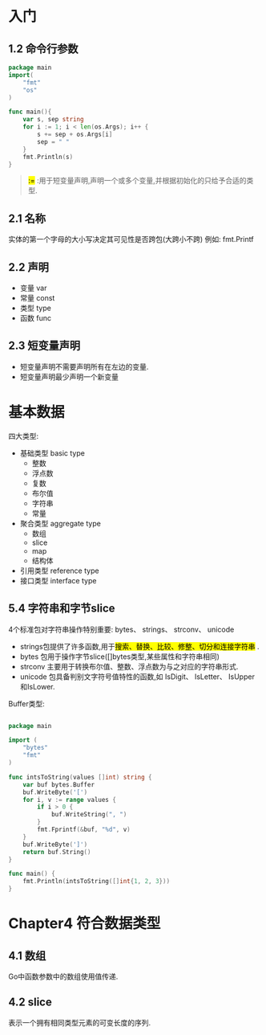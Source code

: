 # 入门
## 1.2 命令行参数
``` go
package main
import(
	"fmt"
	"os"
)

func main(){
	var s, sep string
	for i := 1; i < len(os.Args); i++ {
		s += sep + os.Args[i]
		sep = " "
	}
	fmt.Println(s)
}
```
> <mark>:=</mark> :用于短变量声明,声明一个或多个变量,并根据初始化的只给予合适的类型.

## 2.1 名称
实体的第一个字母的大小写决定其可见性是否跨包(大跨小不跨) 例如: fmt.Printf

## 2.2 声明
- 变量 var
- 常量 const
- 类型 type
- 函数 func


## 2.3 短变量声明
- 短变量声明不需要声明所有在左边的变量.  
- 短变量声明最少声明一个新变量  

# 基本数据
四大类型:
- 基础类型 basic type 
  - 整数
  - 浮点数
  - 复数
  - 布尔值
  - 字符串
  - 常量
- 聚合类型 aggregate type 
  - 数组
  - slice
  - map
  - 结构体
- 引用类型 reference type 
- 接口类型 interface type 




## 5.4 字符串和字节slice
4个标准包对字符串操作特别重要: bytes、 strings、 strconv、 unicode
- strings包提供了许多函数,用于<mark>搜索、替换、比较、修整、切分和连接字符串</mark> . 
- bytes 包用于操作字节slice([]bytes类型,某些属性和字符串相同)  
- strconv 主要用于转换布尔值、整数、浮点数为与之对应的字符串形式.  
- unicode 包具备判别文字符号值特性的函数,如 IsDigit、 IsLetter、 IsUpper和IsLower.  


Buffer类型:
```go

package main

import (
    "bytes"
    "fmt"
)

func intsToString(values []int) string {
	var buf bytes.Buffer
	buf.WriteByte('[')
	for i, v := range values {
		if i > 0 {
			buf.WriteString(", ")
		}
		fmt.Fprintf(&buf, "%d", v)
	}
	buf.WriteByte(']')
	return buf.String()
}

func main() {
	fmt.Println(intsToString([]int{1, 2, 3}))
}

```

# Chapter4 符合数据类型
## 4.1 数组

Go中函数参数中的数组使用值传递.

## 4.2 slice
表示一个拥有相同类型元素的可变长度的序列. 


